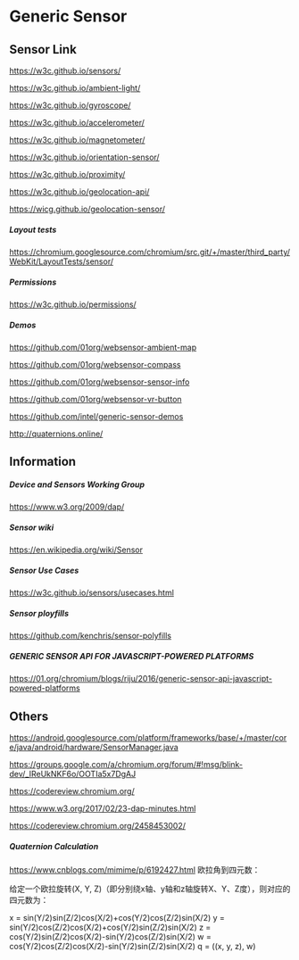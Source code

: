 # Generic Sensor

## Sensor Link

https://w3c.github.io/sensors/

https://w3c.github.io/ambient-light/

https://w3c.github.io/gyroscope/

https://w3c.github.io/accelerometer/

https://w3c.github.io/magnetometer/

https://w3c.github.io/orientation-sensor/

https://w3c.github.io/proximity/

https://w3c.github.io/geolocation-api/

https://wicg.github.io/geolocation-sensor/
##### Layout tests
https://chromium.googlesource.com/chromium/src.git/+/master/third_party/WebKit/LayoutTests/sensor/
##### Permissions
https://w3c.github.io/permissions/
##### Demos
https://github.com/01org/websensor-ambient-map

https://github.com/01org/websensor-compass

https://github.com/01org/websensor-sensor-info

https://github.com/01org/websensor-vr-button

https://github.com/intel/generic-sensor-demos

http://quaternions.online/


## Information

##### Device and Sensors Working Group
https://www.w3.org/2009/dap/
##### Sensor wiki
https://en.wikipedia.org/wiki/Sensor
##### Sensor Use Cases
https://w3c.github.io/sensors/usecases.html
##### Sensor ployfills
https://github.com/kenchris/sensor-polyfills
##### GENERIC SENSOR API FOR JAVASCRIPT-POWERED PLATFORMS
https://01.org/chromium/blogs/riju/2016/generic-sensor-api-javascript-powered-platforms

## Others

https://android.googlesource.com/platform/frameworks/base/+/master/core/java/android/hardware/SensorManager.java

https://groups.google.com/a/chromium.org/forum/#!msg/blink-dev/_IReUkNKF6o/OOTIa5x7DgAJ

https://codereview.chromium.org/

https://www.w3.org/2017/02/23-dap-minutes.html

https://codereview.chromium.org/2458453002/

##### Quaternion Calculation
https://www.cnblogs.com/mimime/p/6192427.html
欧拉角到四元数：
 
给定一个欧拉旋转(X, Y, Z)（即分别绕x轴、y轴和z轴旋转X、Y、Z度），则对应的四元数为：
 
x = sin(Y/2)sin(Z/2)cos(X/2)+cos(Y/2)cos(Z/2)sin(X/2)
y = sin(Y/2)cos(Z/2)cos(X/2)+cos(Y/2)sin(Z/2)sin(X/2)
z = cos(Y/2)sin(Z/2)cos(X/2)-sin(Y/2)cos(Z/2)sin(X/2)
w = cos(Y/2)cos(Z/2)cos(X/2)-sin(Y/2)sin(Z/2)sin(X/2)
q = ((x, y, z), w)


